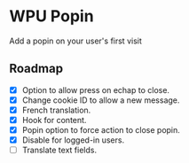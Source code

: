 # WPU Popin

Add a popin on your user's first visit

## Roadmap

* [x] Option to allow press on echap to close.
* [x] Change cookie ID to allow a new message.
* [x] French translation.
* [x] Hook for content.
* [x] Popin option to force action to close popin.
* [x] Disable for logged-in users.
* [ ] Translate text fields.

